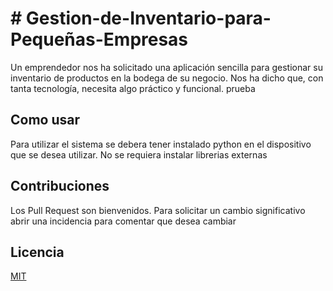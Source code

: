 # # Gestion-de-Inventario-para-Pequeñas-Empresas

Un emprendedor nos ha solicitado una aplicación sencilla para gestionar su inventario de productos en la bodega de su negocio. Nos ha dicho que, con tanta tecnología, necesita algo práctico y funcional.
prueba

## Como usar

Para utilizar el sistema se debera tener instalado python en el dispositivo que se desea utilizar. No se requiera instalar librerias externas

## Contribuciones

Los Pull Request son bienvenidos. Para solicitar un cambio significativo abrir una incidencia para comentar que desea cambiar


## Licencia

[MIT](https://choosealicense.com/licenses/mit/)